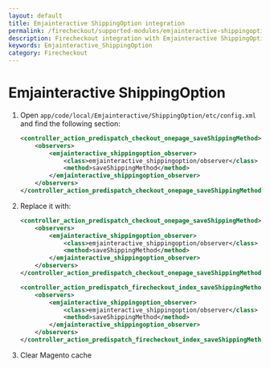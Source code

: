```yaml
---
layout: default
title: Emjainteractive ShippingOption integration
permalink: /firecheckout/supported-modules/emjainteractive-shippingoption.html
description: Firecheckout integration with Emjainteractive ShippingOption
keywords: Emjainteractive_ShippingOption
category: Firecheckout
---
```


# Emjainteractive ShippingOption

 1. Open `app/code/local/Emjainteractive/ShippingOption/etc/config.xml` and find the following section:

    ```xml
    <controller_action_predispatch_checkout_onepage_saveShippingMethod>
        <observers>
            <emjainteractive_shippingoption_observer>
                <class>emjainteractive_shippingoption/observer</class>
                <method>saveShippingMethod</method>
            </emjainteractive_shippingoption_observer>
        </observers>
    </controller_action_predispatch_checkout_onepage_saveShippingMethod>
    ```

 2. Replace it with:

    ```xml
    <controller_action_predispatch_checkout_onepage_saveShippingMethod>
        <observers>
            <emjainteractive_shippingoption_observer>
                <class>emjainteractive_shippingoption/observer</class>
                <method>saveShippingMethod</method>
            </emjainteractive_shippingoption_observer>
        </observers>
    </controller_action_predispatch_checkout_onepage_saveShippingMethod>

    <controller_action_predispatch_firecheckout_index_saveShippingMethod>
        <observers>
            <emjainteractive_shippingoption_observer>
                <class>emjainteractive_shippingoption/observer</class>
                <method>saveShippingMethod</method>
            </emjainteractive_shippingoption_observer>
        </observers>
    </controller_action_predispatch_firecheckout_index_saveShippingMethod>
    ```

 3. Clear Magento cache
